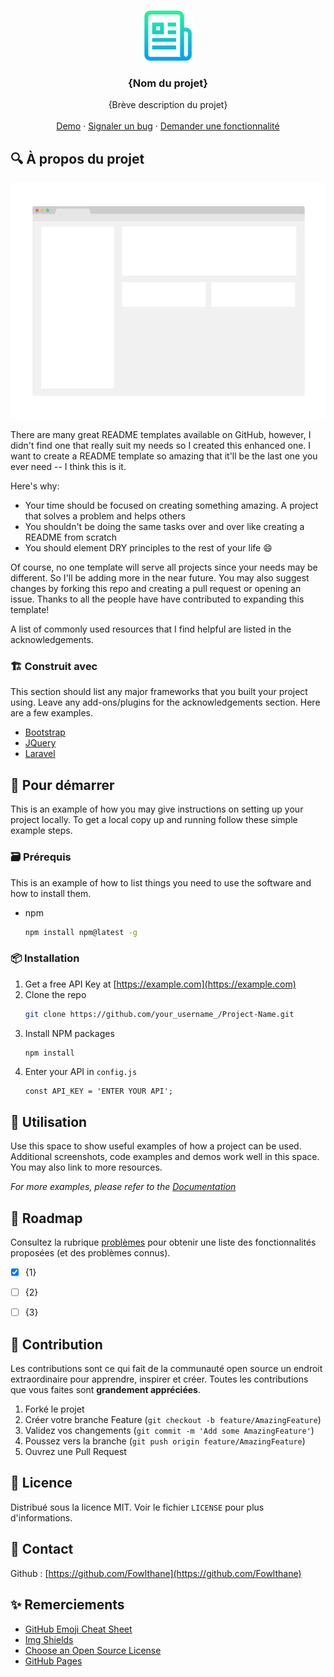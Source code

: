 <!-- PROJECT SHIELDS -->
<!--
*** I'm using markdown "reference style" links for readability.
*** Reference links are enclosed in brackets [ ] instead of parentheses ( ).
*** See the bottom of this document for the declaration of the reference variables
*** for contributors-url, forks-url, etc. This is an optional, concise syntax you may use.
*** https://www.markdownguide.org/basic-syntax/#reference-style-links
-->

<!--
[![Contributors][contributors-shield]][contributors-url]
[![Forks][forks-shield]][forks-url]
[![Stargazers][stars-shield]][stars-url]
[![Issues][issues-shield]][issues-url]
[![MIT License][license-shield]][license-url]
-->



<!-- PROJECT LOGO -->
<br />
<p align="center">
  <a href="https://github.com/Fowlthane/">
    <img src=".readme\images/logo.png" alt="Logo" width="80" height="80">
  </a>

  <h3 align="center">{Nom du projet}</h3>

  <p align="center">
    {Brève description du projet}
    <br />
    <br />
    <a href="https://github.com/Fowlthane/">Demo</a>
    ·
    <a href="https://github.com/Fowlthane/Best-README-Template/issues">Signaler un bug</a>
    ·
    <a href="https://github.com/Fowlthane/Best-README-Template/issues">Demander une fonctionnalité</a>
  </p>
</p>

<!-- ABOUT THE PROJECT -->
## :mag: À propos du projet

[![Product Name Screen Shot][product-screenshot]](https://example.com)

There are many great README templates available on GitHub, however, I didn't find one that really suit my needs so I created this enhanced one. I want to create a README template so amazing that it'll be the last one you ever need -- I think this is it.

Here's why:
* Your time should be focused on creating something amazing. A project that solves a problem and helps others
* You shouldn't be doing the same tasks over and over like creating a README from scratch
* You should element DRY principles to the rest of your life :smile:

Of course, no one template will serve all projects since your needs may be different. So I'll be adding more in the near future. You may also suggest changes by forking this repo and creating a pull request or opening an issue. Thanks to all the people have have contributed to expanding this template!

A list of commonly used resources that I find helpful are listed in the acknowledgements.

### :building_construction: Construit avec

This section should list any major frameworks that you built your project using. Leave any add-ons/plugins for the acknowledgements section. Here are a few examples.
* [Bootstrap](https://getbootstrap.com)
* [JQuery](https://jquery.com)
* [Laravel](https://laravel.com)



<!-- GETTING STARTED -->
## :rocket: Pour démarrer

This is an example of how you may give instructions on setting up your project locally.
To get a local copy up and running follow these simple example steps.

### :card_file_box: Prérequis

This is an example of how to list things you need to use the software and how to install them.
* npm
  ```sh
  npm install npm@latest -g
  ```

### :package: Installation

1. Get a free API Key at [https://example.com](https://example.com)
2. Clone the repo
   ```sh
   git clone https://github.com/your_username_/Project-Name.git
   ```
3. Install NPM packages
   ```sh
   npm install
   ```
4. Enter your API in `config.js`
   ```JS
   const API_KEY = 'ENTER YOUR API';
   ```



<!-- USAGE EXAMPLES -->
## :tada: Utilisation

Use this space to show useful examples of how a project can be used. Additional screenshots, code examples and demos work well in this space. You may also link to more resources.

_For more examples, please refer to the [Documentation](https://example.com)_



<!-- ROADMAP -->
## :construction: Roadmap

Consultez la rubrique [problèmes](https://github.com/othneildrew/Best-README-Template/issues) pour obtenir une liste des fonctionnalités proposées (et des problèmes connus).

- [x] {1}
- [ ] {2}
- [ ] {3}


<!-- CONTRIBUTING -->
## :beers: Contribution

Les contributions sont ce qui fait de la communauté open source un endroit extraordinaire pour apprendre, inspirer et créer. Toutes les contributions que vous faites sont **grandement appréciées**.

1. Forké le projet
2. Créer votre branche Feature (`git checkout -b feature/AmazingFeature`)
3. Validez vos changements (`git commit -m 'Add some AmazingFeature'`)
4. Poussez vers la branche (`git push origin feature/AmazingFeature`)
5. Ouvrez une Pull Request



<!-- Licence -->
## :page_facing_up: Licence

Distribué sous la licence MIT. Voir le fichier `LICENSE` pour plus d'informations.



<!-- CONTACT -->
## :speech_balloon: Contact

<!-- Your Name - [@your_twitter](https://twitter.com/your_username) - email@example.com -->
Github : [https://github.com/Fowlthane](https://github.com/Fowlthane)



<!-- ACKNOWLEDGEMENTS -->
## :sparkles: Remerciements
* [GitHub Emoji Cheat Sheet](https://www.webpagefx.com/tools/emoji-cheat-sheet)
* [Img Shields](https://shields.io)
* [Choose an Open Source License](https://choosealicense.com)
* [GitHub Pages](https://pages.github.com)





<!-- MARKDOWN LINKS & IMAGES -->
<!-- https://www.markdownguide.org/basic-syntax/#reference-style-links -->
[contributors-shield]: https://img.shields.io/github/contributors/othneildrew/Best-README-Template.svg?style=for-the-badge
[contributors-url]: https://github.com/othneildrew/Best-README-Template/graphs/contributors
[forks-shield]: https://img.shields.io/github/forks/othneildrew/Best-README-Template.svg?style=for-the-badge
[forks-url]: https://github.com/othneildrew/Best-README-Template/network/members
[stars-shield]: https://img.shields.io/github/stars/othneildrew/Best-README-Template.svg?style=for-the-badge
[stars-url]: https://github.com/othneildrew/Best-README-Template/stargazers
[issues-shield]: https://img.shields.io/github/issues/othneildrew/Best-README-Template.svg?style=for-the-badge
[issues-url]: https://github.com/othneildrew/Best-README-Template/issues
[license-shield]: https://img.shields.io/github/license/othneildrew/Best-README-Template.svg?style=for-the-badge
[license-url]: https://github.com/othneildrew/Best-README-Template/blob/master/LICENSE.txt
[linkedin-shield]: https://img.shields.io/badge/-LinkedIn-black.svg?style=for-the-badge&logo=linkedin&colorB=555
[linkedin-url]: https://linkedin.com/in/othneildrew
[product-screenshot]: .readme\images/screenshot.png
